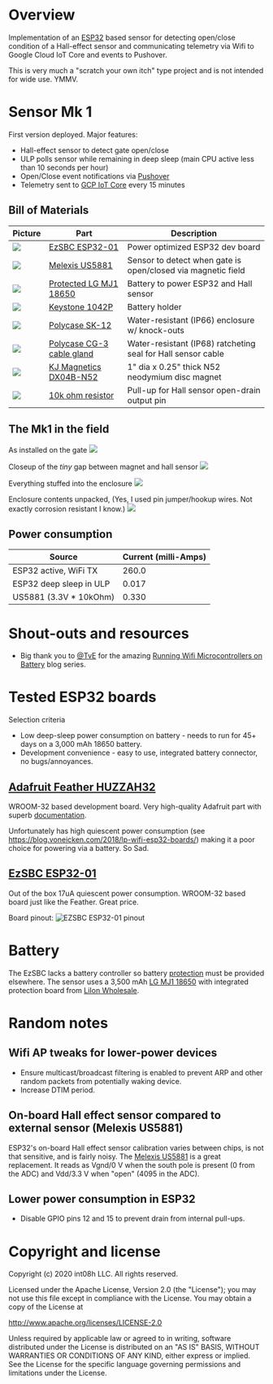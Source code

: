 # Overview

Implementation of an [ESP32](https://en.wikipedia.org/wiki/ESP32) based sensor for detecting open/close condition of a Hall-effect sensor 
and communicating telemetry via Wifi to Google Cloud IoT Core and events to Pushover.

This is very much a "scratch your own itch" type project and is not intended for wide use. YMMV.

# Sensor Mk 1 

First version deployed. Major features:

* Hall-effect sensor to detect gate open/close
* ULP polls sensor while remaining in deep sleep (main CPU active less than 10 seconds per hour)
* Open/Close event notifications via [Pushover](https://pushover.net/)
* Telemetry sent to [GCP IoT Core](https://cloud.google.com/iot-core) every 15 minutes

## Bill of Materials 

| Picture | Part | Description | 
| ------- | ---- | ----------- |
| ![](doc/pics/ezsbc_board.jpg) | [EzSBC ESP32-01](https://www.ezsbc.com/index.php/products/wifi01-33.html) | Power optimized ESP32 dev board |
| ![](doc/pics/melexis-us5881.jpg) | [Melexis US5881](https://www.melexis.com/en/product/US5881/Unipolar-Hall-Effect-Switch-Low-Sensitivity) | Sensor to detect when gate is open/closed via magnetic field |
| ![](doc/pics/mj1pcb_large.jpg) | [Protected LG MJ1 18650](https://liionwholesale.com/collections/batteries/products/protected-lg-mj1-18650-battery-genuine-tested-10a-3500mah-button-top-wholesale-discount?variant=12530399684) | Battery to power ESP32 and Hall sensor |
| ![](doc/pics/keystone_1042p.jpg) | [Keystone 1042P](https://www.keyelco.com/product.cfm/product_id/918) | Battery holder |
| ![](doc/pics/polycase_sk-12.jpg) | [Polycase SK-12](https://www.polycase.com/sk-12) | Water-resistant (IP66) enclosure w/ knock-outs |
| ![](doc/pics/cable_gland_cg-30.jpg) | [Polycase CG-3 cable gland](https://www.polycase.com/cg3) | Water-resistant (IP68) ratcheting seal for Hall sensor cable |
| ![](doc/pics/dx04b-n52.jpg) | [KJ Magnetics DX04B-N52](https://www.kjmagnetics.com/proddetail.asp?prod=DX04B-N52) | 1" dia x 0.25" thick N52 neodymium disc magnet |
| ![](doc/pics/10k_resistor.jpg) | [10k ohm resistor](https://www.adafruit.com/product/2784) | Pull-up for Hall sensor open-drain output pin |

## The Mk1 in the field

As installed on the gate 
![](doc/pics/installed.jpg)

Closeup of the _tiny_ gap between magnet and hall sensor
![](doc/pics/sensor_closeup.jpg)

Everything stuffed into the enclosure
![](doc/pics/components_packed.jpg)

Enclosure contents unpacked, (Yes, I used pin jumper/hookup wires. 
Not exactly corrosion resistant I know.) 
![](doc/pics/components_detail.jpg)



## Power consumption

| Source | Current (milli-Amps) |
| ------ | --------- |
| ESP32 active, WiFi TX   | 260.0   |
| ESP32 deep sleep in ULP |   0.017 |
| US5881 (3.3V * 10kOhm)  |   0.330 |

# Shout-outs and resources

* Big thank you to [@TvE](https://github.com/tve) for the amazing 
[Running Wifi Microcontrollers on Battery](https://blog.voneicken.com/projects/low-power-wifi-intro/)
blog series. 

# Tested ESP32 boards

Selection criteria

* Low deep-sleep power consumption on battery - needs to run for 45+ days on a 3,000 mAh 18650 battery.
* Development convenience - easy to use, integrated battery connector, no bugs/annoyances. 

## [Adafruit Feather HUZZAH32](https://www.adafruit.com/product/3405)

WROOM-32 based development board. Very high-quality Adafruit part with superb 
[documentation](https://learn.adafruit.com/adafruit-huzzah32-esp32-feather).

Unfortunately has high quiescent power consumption (see https://blog.voneicken.com/2018/lp-wifi-esp32-boards/) 
making it a poor choice for powering via a battery. So Sad.

## [EzSBC ESP32-01](https://www.ezsbc.com/index.php/products/wifi01-33.html)

Out of the box 17uA quiescent power consumption. WROOM-32 based board just like the Feather. Great price.

Board pinout: 
![EZSBC ESP32-01 pinout](doc/pics/ezsbc_esp32_pinout.jpg)

# Battery 

The EzSBC lacks a battery controller so battery [protection](https://learn.adafruit.com/li-ion-and-lipoly-batteries/protection-circuitry) 
must be provided elsewhere. The sensor uses a 3,500 mAh [LG MJ1 18650](https://cdn.shopify.com/s/files/1/0697/3395/files/Specification_INR18650MJ1_22.08.2014.pdf) 
with integrated protection board from [LiIon Wholesale](https://liionwholesale.com/collections/batteries/products/protected-lg-mj1-18650-battery-genuine-tested-10a-3500mah-button-top-wholesale-discount?variant=12530399684). 

# Random notes

## Wifi AP tweaks for lower-power devices

* Ensure multicast/broadcast filtering is enabled to prevent ARP and other random packets from
  potentially waking device. 
* Increase DTIM period.
 
## On-board Hall effect sensor compared to external sensor (Melexis US5881)

ESP32's on-board Hall effect sensor calibration varies between chips, is not that sensitive, 
and is fairly noisy. The [Melexis US5881](https://www.melexis.com/en/product/US5881/Unipolar-Hall-Effect-Switch-Low-Sensitivity) 
is a great replacement. It reads as Vgnd/0 V when the south pole is present (0 from the ADC) and 
Vdd/3.3 V when "open" (4095 in the ADC). 

## Lower power consumption in ESP32

* Disable GPIO pins 12 and 15 to prevent drain from internal pull-ups.

# Copyright and license

Copyright (c) 2020 int08h LLC. All rights reserved.

Licensed under the Apache License, Version 2.0 (the "License");
you may not use this file except in compliance with the License.
You may obtain a copy of the License at

  http://www.apache.org/licenses/LICENSE-2.0

Unless required by applicable law or agreed to in writing, software
distributed under the License is distributed on an "AS IS" BASIS,
WITHOUT WARRANTIES OR CONDITIONS OF ANY KIND, either express or implied.
See the License for the specific language governing permissions and
limitations under the License.